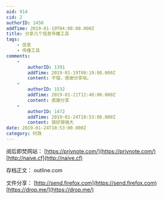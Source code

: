 ```yaml
---
aid: 914
cid: 2
authorID: 1450
addTime: 2019-01-19T04:08:00.000Z
title: 分享几个信息传播工具
tags:
    - 信息
    - 传播工具
comments:
    -
        authorID: 1391
        addTime: 2019-01-19T08:19:00.000Z
        content: 不错，感谢分享哈。
    -
        authorID: 1532
        addTime: 2019-01-21T12:40:00.000Z
        content: 感謝分享
    -
        authorID: 1472
        addTime: 2019-01-24T10:53:00.000Z
        content: 很好很强大
date: 2019-01-24T10:53:00.000Z
category: 时政
---
```


阅后即焚网站： [https://privnote.com/](https://privnote.com/) [http://naive.cf](http://naive.cf)

存档正文： outline.com

文件分享： [http://send.firefox.com](https://send.firefox.com) [https://drop.me/](https://drop.me/)
